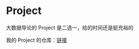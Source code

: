 # Project

大数据导论的 Project 是二选一，给的时间还是挺充裕的

我的 Project 的仓库：[链接](https://github.com/wLUOw/MA234_Course_Project)